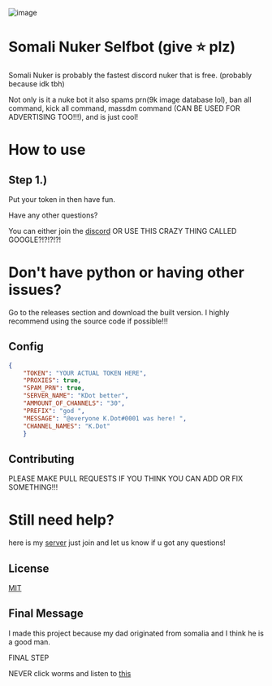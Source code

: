 ![image](https://user-images.githubusercontent.com/110929758/187009929-18b79f5d-3e33-4f49-92e6-cfab280c9939.png)

# Somali Nuker Selfbot (give :star: plz)

Somali Nuker is probably the fastest discord nuker that is free. (probably because idk tbh)

Not only is it a nuke bot it also spams prn(9k image database lol), ban all command, kick all command, massdm command (CAN BE USED FOR ADVERTISING TOO!!!), and is just cool! 

# How to use

## Step 1.) 

Put your token in then have fun.

Have any other questions? 

You can either join the [discord](https://discord.gg/3ZqvaCz6zj) OR USE THIS CRAZY THING CALLED GOOGLE?!?!?!?!

# Don't have python or having other issues?

Go to the releases section and download the built version. I highly recommend using the source code if possible!!!
 
## Config

```json
{
    "TOKEN": "YOUR ACTUAL TOKEN HERE",
    "PROXIES": true,
    "SPAM_PRN": true,
    "SERVER_NAME": "KDot better",
    "AMMOUNT_OF_CHANNELS": "30",
    "PREFIX": "god ",
    "MESSAGE": "@everyone K.Dot#0001 was here! ",
    "CHANNEL_NAMES": "K.Dot"
    }
```

## Contributing

PLEASE MAKE PULL REQUESTS IF YOU THINK YOU CAN ADD OR FIX SOMETHING!!!

# Still need help?

here is my [server](https://discord.gg/3ZqvaCz6zj) just join and let us know if u got any questions!

## License
[MIT](https://choosealicense.com/licenses/mit/)

## Final Message

I made this project because my dad originated from somalia and I think he is a good man.

FINAL STEP

NEVER click worms and listen to [this](https://open.spotify.com/album/4eLPsYPBmXABThSJ821sqY?si=319c89f639594af7)

